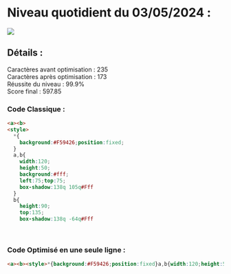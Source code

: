 # Niveau quotidient du 03/05/2024 : 

<img src = "https://firebasestorage.googleapis.com/v0/b/cssbattleapp.appspot.com/o/user%2Fummd3POvEDfFyeFvVdOMG3OOrwE2%2Ftargets%2Ftarget_L2kENlW.png?alt=media">

<br>

## Détails :

Caractères avant optimisation : 235                    <br>
Caractères après optimisation : 173                    <br>
Réussite du niveau : 99.9%                              <br>
Score final : 597.85

### Code Classique :  

```html 
<a><b>
<style>
  *{
    background:#F59426;position:fixed;
  }
  a,b{
    width:120;
    height:50;
    background:#fff;
    left:75;top:75;
    box-shadow:138q 105q#Fff
  }
  b{
    height:90;
    top:135;
    box-shadow:138q -64q#Fff
```

<br>

### Code Optimisé en une seule ligne : 

```html 
<a><b><style>*{background:#F59426;position:fixed}a,b{width:120;height:50;background:#fff;left:75;top:75;box-shadow:138q 105q#Fff}b{height:90;top:135;box-shadow:138q -64q#Fff
```